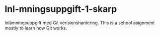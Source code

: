 # Inl-mningsuppgift-1-skarp
Inlämningsuppgift med Git verisionshantering.
This is a school asignment mostly to learn how Git works.
